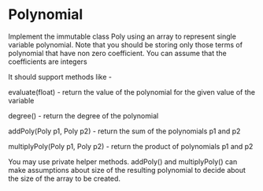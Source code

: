 # Polynomial

Implement the immutable class Poly using an array to represent single variable polynomial. Note that you should be storing only those terms of polynomial that have non zero coefficient. You can assume that the coefficients are integers

It should support methods like - 

evaluate(float) - return the value of the polynomial for the given value of the variable

degree() - return the degree of the polynomial

addPoly(Poly p1, Poly p2) - return the sum of the polynomials p1 and p2

multiplyPoly(Poly p1, Poly p2) - return the product of polynomials p1 and p2

You may use private helper methods. addPoly() and multiplyPoly() can make assumptions about size of the resulting polynomial to decide about the size of the array to be created.
